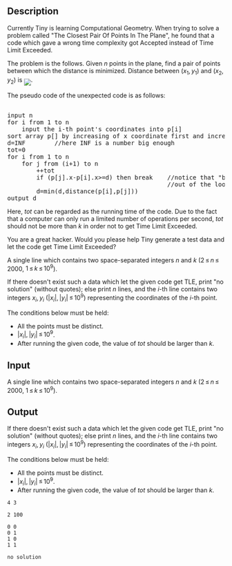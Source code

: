 ## Description

<div><p>Currently Tiny is learning Computational Geometry. When trying to solve a problem called "The Closest Pair Of Points In The Plane", he found that a code which gave a wrong time complexity got Accepted instead of Time Limit Exceeded.</p><p>The problem is the follows. Given <span class="tex-span"><i>n</i></span> points in the plane, find a pair of points between which the distance is minimized. Distance between <span class="tex-span">(<i>x</i><sub class="lower-index">1</sub>, <i>y</i><sub class="lower-index">1</sub>)</span> and <span class="tex-span">(<i>x</i><sub class="lower-index">2</sub>, <i>y</i><sub class="lower-index">2</sub>)</span> is <img align="middle" class="tex-formula" src="file://vKZqQsXN.png" style="max-width: 100.0%;max-height: 100.0%;">.</p><p>The pseudo code of the unexpected code is as follows:</p><pre class="verbatim"><br>input n<br>for i from 1 to n<br>    input the i-th point's coordinates into p[i]<br>sort array p[] by increasing of x coordinate first and increasing of y coordinate second<br>d=INF        //here INF is a number big enough<br>tot=0<br>for i from 1 to n<br>    for j from (i+1) to n<br>        ++tot<br>        if (p[j].x-p[i].x&gt;=d) then break    //notice that "break" is only to be<br>                                            //out of the loop "for j"<br>        d=min(d,distance(p[i],p[j]))<br>output d<br></pre><p>Here, <span class="tex-span"><i>tot</i></span> can be regarded as the running time of the code. Due to the fact that a computer can only run a limited number of operations per second, <span class="tex-span"><i>tot</i></span> should not be more than <span class="tex-span"><i>k</i></span> in order not to get Time Limit Exceeded.</p><p>You are a great hacker. Would you please help Tiny generate a test data and let the code get Time Limit Exceeded?</p></div><div class="input-specification"><p>A single line which contains two space-separated integers <span class="tex-span"><i>n</i></span> and <span class="tex-span"><i>k</i></span> (<span class="tex-span">2 ≤ <i>n</i> ≤ 2000</span>, <span class="tex-span">1 ≤ <i>k</i> ≤ 10<sup class="upper-index">9</sup></span>).</p></div><div class="output-specification"><p>If there doesn't exist such a data which let the given code get TLE, print "<span class="tex-font-style-tt">no solution</span>" (without quotes); else print <span class="tex-span"><i>n</i></span> lines, and the <span class="tex-span"><i>i</i></span>-th line contains two integers <span class="tex-span"><i>x</i><sub class="lower-index"><i>i</i></sub>, <i>y</i><sub class="lower-index"><i>i</i></sub></span> <span class="tex-span">(|<i>x</i><sub class="lower-index"><i>i</i></sub>|, |<i>y</i><sub class="lower-index"><i>i</i></sub>| ≤ 10<sup class="upper-index">9</sup>)</span> representing the coordinates of the <span class="tex-span"><i>i</i></span>-th point.</p><p>The conditions below must be held:</p><ul> <li> All the points must be distinct. </li><li> <span class="tex-span">|<i>x</i><sub class="lower-index"><i>i</i></sub>|, |<i>y</i><sub class="lower-index"><i>i</i></sub>| ≤ 10<sup class="upper-index">9</sup></span>. </li><li> After running the given code, the value of <span class="tex-span"><i>tot</i></span> should be larger than <span class="tex-span"><i>k</i></span>. </li></ul></div>

## Input

<p>A single line which contains two space-separated integers <span class="tex-span"><i>n</i></span> and <span class="tex-span"><i>k</i></span> (<span class="tex-span">2 ≤ <i>n</i> ≤ 2000</span>, <span class="tex-span">1 ≤ <i>k</i> ≤ 10<sup class="upper-index">9</sup></span>).</p>

## Output

<p>If there doesn't exist such a data which let the given code get TLE, print "<span class="tex-font-style-tt">no solution</span>" (without quotes); else print <span class="tex-span"><i>n</i></span> lines, and the <span class="tex-span"><i>i</i></span>-th line contains two integers <span class="tex-span"><i>x</i><sub class="lower-index"><i>i</i></sub>, <i>y</i><sub class="lower-index"><i>i</i></sub></span> <span class="tex-span">(|<i>x</i><sub class="lower-index"><i>i</i></sub>|, |<i>y</i><sub class="lower-index"><i>i</i></sub>| ≤ 10<sup class="upper-index">9</sup>)</span> representing the coordinates of the <span class="tex-span"><i>i</i></span>-th point.</p><p>The conditions below must be held:</p><ul> <li> All the points must be distinct. </li><li> <span class="tex-span">|<i>x</i><sub class="lower-index"><i>i</i></sub>|, |<i>y</i><sub class="lower-index"><i>i</i></sub>| ≤ 10<sup class="upper-index">9</sup></span>. </li><li> After running the given code, the value of <span class="tex-span"><i>tot</i></span> should be larger than <span class="tex-span"><i>k</i></span>. </li></ul>





```input1
4 3

```




```input2
2 100

```




```output1
0 0
0 1
1 0
1 1

```




```output2
no solution

```


